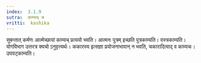 ```yaml
---
index:  3.1.9
sutra:  काम्यच् च
vritti:  kashika 
---
```


सुबन्तात् कर्मणः आत्मेच्छायां काम्यच् प्रत्ययो भवति। आत्मनः पुत्रम् इच्छति पुत्रकाम्यति। वस्त्रकाम्यति। योगविभाग उत्तरत्र क्यचो ऽनुवृत्त्यर्थः। ककारस्य इत्सज्ञा प्रयोजनाभावान् न भवति, चकारादित्वाद् व काम्यचः। उपयट्काम्यति।

